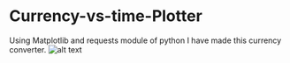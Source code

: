# Currency-vs-time-Plotter
Using Matplotlib  and requests module of python I have made this currency converter.
![alt text](http://url/to/img.png)
